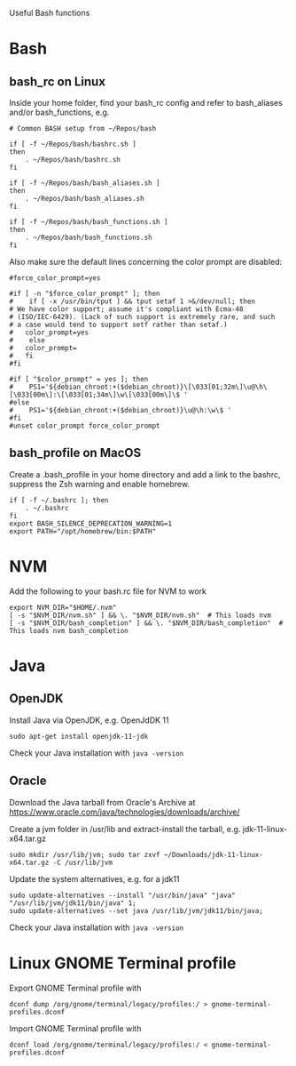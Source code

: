Useful Bash functions

# Bash

## bash_rc on Linux

Inside your home folder, find your bash_rc config and refer to bash_aliases and/or bash_functions, e.g. 

````
# Common BASH setup from ~/Repos/bash

if [ -f ~/Repos/bash/bashrc.sh ]
then
    . ~/Repos/bash/bashrc.sh
fi    
 
if [ -f ~/Repos/bash/bash_aliases.sh ]
then
    . ~/Repos/bash/bash_aliases.sh
fi    
 
if [ -f ~/Repos/bash/bash_functions.sh ]
then
    . ~/Repos/bash/bash_functions.sh
fi
````

Also make sure the default lines concerning the color prompt are disabled: 
````
#force_color_prompt=yes

#if [ -n "$force_color_prompt" ]; then
#    if [ -x /usr/bin/tput ] && tput setaf 1 >&/dev/null; then
# We have color support; assume it's compliant with Ecma-48
# (ISO/IEC-6429). (Lack of such support is extremely rare, and such
# a case would tend to support setf rather than setaf.)
#	color_prompt=yes
#    else
#	color_prompt=
#   fi
#fi

#if [ "$color_prompt" = yes ]; then
#    PS1='${debian_chroot:+($debian_chroot)}\[\033[01;32m\]\u@\h\[\033[00m\]:\[\033[01;34m\]\w\[\033[00m\]\$ '
#else
#    PS1='${debian_chroot:+($debian_chroot)}\u@\h:\w\$ '
#fi
#unset color_prompt force_color_prompt
````

## bash_profile on MacOS

Create a .bash_profile in your home directory and add a link to the bashrc, suppress the Zsh warning and enable homebrew.
````
if [ -f ~/.bashrc ]; then
    . ~/.bashrc
fi    
export BASH_SILENCE_DEPRECATION_WARNING=1
export PATH="/opt/homebrew/bin:$PATH"
````

# NVM

Add the following to your bash.rc file for NVM to work
````
export NVM_DIR="$HOME/.nvm"
[ -s "$NVM_DIR/nvm.sh" ] && \. "$NVM_DIR/nvm.sh"  # This loads nvm
[ -s "$NVM_DIR/bash_completion" ] && \. "$NVM_DIR/bash_completion"  # This loads nvm bash_completion
````

# Java

## OpenJDK

Install Java via OpenJDK, e.g. OpenJdDK 11
````
sudo apt-get install openjdk-11-jdk
````

Check your Java installation with `java -version`

## Oracle 

Download the Java tarball from Oracle's Archive at https://www.oracle.com/java/technologies/downloads/archive/

Create a jvm folder in /usr/lib and extract-install the tarball, e.g. jdk-11-linux-x64.tar.gz
````
sudo mkdir /usr/lib/jvm; sudo tar zxvf ~/Downloads/jdk-11-linux-x64.tar.gz -C /usr/lib/jvm
````

Update the system alternatives, e.g. for a jdk11
````
sudo update-alternatives --install "/usr/bin/java" "java" "/usr/lib/jvm/jdk11/bin/java" 1;
sudo update-alternatives --set java /usr/lib/jvm/jdk11/bin/java;
````

Check your Java installation with `java -version`

# Linux GNOME Terminal profile

Export GNOME Terminal profile with

````
dconf dump /org/gnome/terminal/legacy/profiles:/ > gnome-terminal-profiles.dconf
````

Import GNOME Terminal profile with

````
dconf load /org/gnome/terminal/legacy/profiles:/ < gnome-terminal-profiles.dconf
````